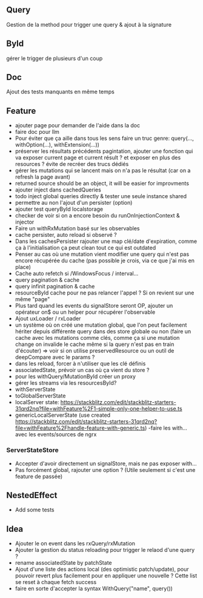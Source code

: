 ## Query

Gestion de la method pour trigger une query & ajout à la signature

## ById

gérer le trigger de plusieurs d'un coup

## Doc

Ajout des tests manquants en même temps

## Feature

- ajouter page pour demander de l'aide dans la doc
- faire doc pour llm
- Pour éviter que ça aille dans tous les sens faire un truc genre: query(..., withOption(...), withExtension(...))
- préserver les résultats précédents pagintation, ajouter une fonction qui va exposer current page et current résult ? et exposer en plus des resources ? évite de recréer des trucs dédiés
- gérer les mutations qui se lancent mais on n'a pas le résultat (car on a refresh la page avant)
- returned source should be an object, it will be easier for improvments
- ajouter inject dans cachedQueries
- todo inject global queries directly & tester une seule instance shared
- permettre au non l'ajout d'un persister (option)
- ajouter test queryById localstorage
- checker de voir si on a encore besoin du runOnInjectionContext & injector
- Faire un withRxMutation basé sur les observables
- cache persister, auto reload si observé ?
- Dans les cachesPersister rajouter une map clé/date d'expiration, comme ça à l'initialisation ça peut clean tout ce qui est outdated
- Penser au cas où une mutation vient modifier une query qui n'est pas encore récupérée du cache (pas possible je crois, via ce que j'ai mis en place)
- Cache auto refetch si /WindowsFocus / interval...
- query pagination & cache
- query infinit pagination & cache
- resourceById cache pour ne pas relancer l'appel ? Si on revient sur une même "page"
- Plus tard quand les events du signalStore seront OP, ajouter un opérateur on$ ou un helper pour récupérer l'observable
- Ajout uxLoader / rxLoader
- un système où on créé une mutation global, que l'on peut facilement hériter depuis différente query dans des store globale ou non (faire un cache avec les mutations comme clés, comme ça si une mutation change on invalide le cache même si la query n'est pas en train d'écouter) => voir si on utilise preservedResource ou un outil de deepCompare avec le params ?
- dans les reload, forcer à n'utiliser que les clé définis
- associatedState, prévoir un cas où ça vient du store ?
- pour les withQuery/MutationById créer un proxy
- gérer les streams via les resourcesById?
- withServerState
- toGlobalServerState
- localServer state: https://stackblitz.com/edit/stackblitz-starters-31qrd2nq?file=withFeature%2F1-simple-only-one-helper-to-use.ts
- genericLocalServerState (use created https://stackblitz.com/edit/stackblitz-starters-31qrd2nq?file=withFeature%2Fhandle-feature-with-generic.ts)
  -faire les with... avec les events/sources de ngrx

### ServerStateStore

- Accepter d'avoir directement un signalStore, mais ne pas exposer with...
- Pas forcément global, rajouter une option ? (Utile seulement si c'est une feature de passée)

## NestedEffect

- Add some tests

## Idea

- Ajouter le on event dans les rxQuery/rxMutation
- Ajouter la gestion du status reloading pour trigger le relaod d'une query ?
- rename associatedState by patchState
- Ajout d'une liste des actions local (des optimistic patch/update), pour pouvoir revert plus facilement pour en appliquer une nouvelle ? Cette list se reset à chaque fetch success
- faire en sorte d'accepter la syntax WithQuery("name", query())
